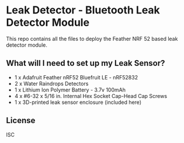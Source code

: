 # Leak Detector - Bluetooth Leak Detector Module

This repo contains all the files to deploy the Feather NRF 52 based leak detector module. 


## What will I need to set up my Leak Sensor?

  - 1 x Adafruit Feather nRF52 Bluefruit LE - nRF52832
  - 2 x Water Raindrops Detectors
  - 1 x Lithium Ion Polymer Battery - 3.7v 100mAh 
  - 4 x #6-32 x 5/16 in. Internal Hex Socket Cap-Head Cap Screws
  - 1 x 3D-printed leak sensor enclosure (included here)



License
----

ISC
